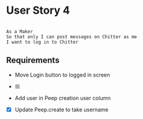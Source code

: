 # User Story 4

```

As a Maker
So that only I can post messages on Chitter as me
I want to log in to Chitter

```

## Requirements

*  Move Login button to logged in screen
  - [X] 

*  Add user in Peep creation user column
  - [X] Update Peep.create to take username
